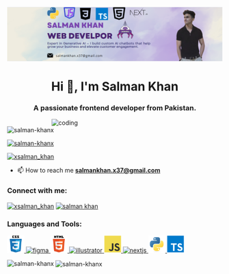 ![Logo](https://github.com/Salman-KhanX/Salman-KhanX/blob/main/banner.png)

<h1 align="center">Hi 👋, I'm Salman Khan</h1>
<h3 align="center">A passionate frontend developer from Pakistan.</h3>

<img align="right" alt="coding" width="400" src="https://github.com/user-attachments/assets/8d953e2f-26fb-4b8e-8a33-5422b128e684" />


<p align="left"> <img src="https://komarev.com/ghpvc/?username=salman-khanx&label=Profile%20views&color=0e75b6&style=flat" alt="salman-khanx" /> </p>

<p align="left"> <a href="https://github.com/ryo-ma/github-profile-trophy"><img src="https://github-profile-trophy.vercel.app/?username=salman-khanx" alt="salman-khanx" /></a> </p>

<p align="left"> <a href="https://twitter.com/xsalman_khan" target="blank"><img src="https://img.shields.io/twitter/follow/xsalman_khan?logo=twitter&style=for-the-badge" alt="xsalman_khan" /></a> </p>

- 📫 How to reach me **salmankhan.x37@gmail.com**

<h3 align="left">Connect with me:</h3>
<p align="left">
<a href="https://twitter.com/xsalman_khan" target="blank"><img align="center" src="https://raw.githubusercontent.com/rahuldkjain/github-profile-readme-generator/master/src/images/icons/Social/twitter.svg" alt="xsalman_khan" height="30" width="40" /></a>
<a href="https://linkedin.com/in/salman khan" target="blank"><img align="center" src="https://raw.githubusercontent.com/rahuldkjain/github-profile-readme-generator/master/src/images/icons/Social/linked-in-alt.svg" alt="salman khan" height="30" width="40" /></a>
</p>

<h3 align="left">Languages and Tools:</h3>
<p align="left"> <a href="https://www.w3schools.com/css/" target="_blank" rel="noreferrer"> <img src="https://raw.githubusercontent.com/devicons/devicon/master/icons/css3/css3-original-wordmark.svg" alt="css3" width="40" height="40"/> </a> <a href="https://www.figma.com/" target="_blank" rel="noreferrer"> <img src="https://www.vectorlogo.zone/logos/figma/figma-icon.svg" alt="figma" width="40" height="40"/> </a> <a href="https://www.w3.org/html/" target="_blank" rel="noreferrer"> <img src="https://raw.githubusercontent.com/devicons/devicon/master/icons/html5/html5-original-wordmark.svg" alt="html5" width="40" height="40"/> </a> <a href="https://www.adobe.com/in/products/illustrator.html" target="_blank" rel="noreferrer"> <img src="https://www.vectorlogo.zone/logos/adobe_illustrator/adobe_illustrator-icon.svg" alt="illustrator" width="40" height="40"/> </a> <a href="https://developer.mozilla.org/en-US/docs/Web/JavaScript" target="_blank" rel="noreferrer"> <img src="https://raw.githubusercontent.com/devicons/devicon/master/icons/javascript/javascript-original.svg" alt="javascript" width="40" height="40"/> </a> <a href="https://nextjs.org/" target="_blank" rel="noreferrer"> <img src="https://cdn.worldvectorlogo.com/logos/nextjs-2.svg" alt="nextjs" width="40" height="40"/> </a> <a href="https://www.python.org" target="_blank" rel="noreferrer"> <img src="https://raw.githubusercontent.com/devicons/devicon/master/icons/python/python-original.svg" alt="python" width="40" height="40"/> </a> <a href="https://www.typescriptlang.org/" target="_blank" rel="noreferrer"> <img src="https://raw.githubusercontent.com/devicons/devicon/master/icons/typescript/typescript-original.svg" alt="typescript" width="40" height="40"/> </a> </p>

<p><img align="left" src="https://github-readme-stats.vercel.app/api/top-langs?username=salman-khanx&show_icons=true&locale=en&layout=compact" alt="salman-khanx" /></p>

<p>&nbsp;<img align="center" src="https://github-readme-stats.vercel.app/api?username=salman-khanx&show_icons=true&locale=en" alt="salman-khanx" /></p>

